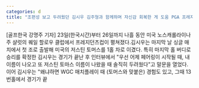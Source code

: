```yaml
---
categories: d
title: "조편성 보고 두려웠던 김시우 김주형과 함께하며 자신감 회복한 게 도움 PGA 프레지던츠컵"
---
```

[골프한국 강명주 기자] 23일(한국시간)부터 26일까지 나흘 동안 미국 노스캐롤라이나주 샬럿의 퀘일 할로우 클럽에서 프레지던츠컵이 펼쳐졌다.김시우는 마지막 날 싱글 매치에서 첫 조로 출발해 미국의 저스틴 토머스를 1홀 차로 이겼다. 특히 마지막 홀 버디로 승리를 확정한 김시우는 경기가 끝난 후 인터뷰에서 "우선 어제 페어링이 시작될 때, 내 이름이 나오고 또 저스틴 토마스 이름이 나왔을 때 솔직히 두려웠다"고 말문을 열었다.이어 김시우는 "왜냐하면 WGC 매치플레이 때 (토머스와 맞붙은) 경험도 있고, 그때 13번홀에서 경기가 끝